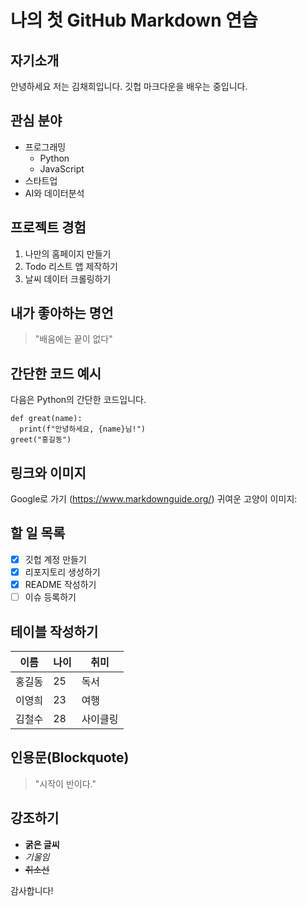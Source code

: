 # 나의 첫 GitHub Markdown 연습
## 자기소개
안녕하세요 저는 김채희입니다. 깃헙 마크다운을 배우는 중입니다.
## 관심 분야
- 프로그래밍
  - Python
  - JavaScript
- 스타트업
- AI와 데이터분석
## 프로젝트 경험
1. 나만의 홈페이지 만들기
2. Todo 리스트 앱 제작하기
3. 날씨 데이터 크롤링하기

## 내가 좋아하는 명언
> "배움에는 끝이 없다"

## 간단한 코드 예시
다음은 Python의 간단한 코드입니다.
```
def great(name):
  print(f"안녕하세요, {name}님!")
greet("홍길동")
```
## 링크와 이미지
Google로 가기 (https://www.markdownguide.org/)
귀여운 고양이 이미지:

## 할 일 목록
- [x] 깃헙 계정 만들기
- [x] 리포지토리 생성하기
- [x] README 작성하기
- [ ] 이슈 등록하기

## 테이블 작성하기
| 이름 | 나이 | 취미 |
|------|----|------|
| 홍길동 | 25 | 독서 |
| 이영희 | 23 | 여행 |
| 김철수 | 28 | 사이클링 |

## 인용문(Blockquote)
> "시작이 반이다."

## 강조하기
- **굵은 글씨**
- *기울임*
- ~~취소선~~

감사합니다!


